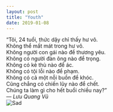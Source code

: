 ```yaml
---
layout: post
title: "Youth"
date: 2019-01-08
---
```


“Tôi, 24 tuổi, thức dậy chỉ thấy hư vô.  
Không thể mất mát trong hư vô.  
Không người con gái nào để thương yêu.  
Không có người đàn ông nào để trọng.  
Không có kẻ thù nào để ác.  
Không có tội lỗi nào để phạm.  
Không có cả một nỗi buồn để khóc.  
Cũng chẳng có chiến lũy nào để chết.  
Chúng ta làm gì cho hết buổi chiều nay?”  
*― Lưu Quang Vũ*  
![Sad](https://qotoqot.com/sad-animations/img/400/silent_tears/silent_tears.gif)
